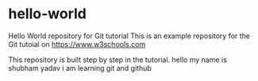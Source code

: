 # hello-world
Hello World repository for Git tutorial
This is an example repository for the Git tutoial on https://www.w3schools.com

This repository is built step by step in the tutorial.
hello my name is shubham yadav i am learning git and github

